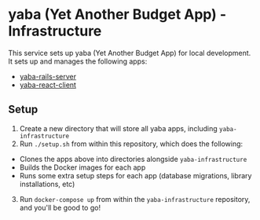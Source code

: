 # yaba (Yet Another Budget App) - Infrastructure

This service sets up yaba (Yet Another Budget App) for local development. It sets up and manages the following apps:
- [yaba-rails-server](https://github.com/domarp-j/yaba-rails-server)
- [yaba-react-client](https://github.com/domarp-j/yaba-react-client)

## Setup

1. Create a new directory that will store all yaba apps, including `yaba-infrastructure`
2. Run `./setup.sh` from within this repository, which does the following:
  - Clones the apps above into directories alongside `yaba-infrastructure`
  - Builds the Docker images for each app
  - Runs some extra setup steps for each app (database migrations, library installations, etc)
3. Run `docker-compose up` from within the `yaba-infrastructure` repository, and you'll be good to go!

